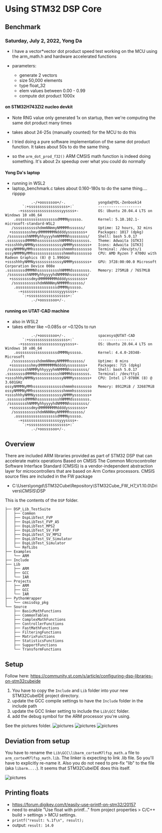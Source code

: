 Using STM32 DSP Core
====================

Benchmark
---------

### Saturday, July 2, 2022, Yong Da
- I have a vector\*vector dot product speed test working on the MCU using the arm_math.h and hardware accelerated functions
 
- parameters:
    - generate 2 vectors
    - size  50,000 elements
    - type  float_32
    - elem  values between 0.00 - 0.99
    - compute dot product 1000x

#### on STM32H743ZI2 nucleo devkit
- Note RNG value only generated 1x on startup, then we're computing the same dot product many times
- takes about 24-25s (manually counted) for the MCU to do this

- I tried doing a pure software implementation of the same dot product function. It takes about 50s to do the same thing.
- so the `arm_dot_prod_f32()` ARM CMSIS math function is indeed doing something. It's about 2x speedup over what you could do normally

#### Yong Da's laptop
- running in WSL2
- laptop_benchmark.c takes about 0.160-180s to do the same thing.... ripppp

```
            .-/+oossssoo+/-.               yongda@YDL-Zenbook14
        `:+ssssssssssssssssss+:`           --------------------
      -+ssssssssssssssssssyyssss+-         OS: Ubuntu 20.04.4 LTS on Windows 10 x86_64
    .ossssssssssssssssssdMMMNysssso.       Kernel: 5.10.102.1-microsoft-standard-WSL2
   /ssssssssssshdmmNNmmyNMMMMhssssss/      Uptime: 12 hours, 32 mins
  +ssssssssshmydMMMMMMMNddddyssssssss+     Packages: 1017 (dpkg)
 /sssssssshNMMMyhhyyyyhmNMMMNhssssssss/    Shell: bash 5.0.17
.ssssssssdMMMNhsssssssssshNMMMdssssssss.   Theme: Adwaita [GTK3]
+sssshhhyNMMNyssssssssssssyNMMMysssssss+   Icons: Adwaita [GTK3]
ossyNMMMNyMMhsssssssssssssshmmmhssssssso   Terminal: /dev/pts/1
ossyNMMMNyMMhsssssssssssssshmmmhssssssso   CPU: AMD Ryzen 7 4700U with Radeon Graphics (8) @ 1.996GHz
+sssshhhyNMMNyssssssssssssyNMMMysssssss+   GPU: 3f28:00:00.0 Microsoft Corporation Device 008e
.ssssssssdMMMNhsssssssssshNMMMdssssssss.   Memory: 275MiB / 7657MiB
 /sssssssshNMMMyhhyyyyhdNMMMNhssssssss/
  +sssssssssdmydMMMMMMMMddddyssssssss+
   /ssssssssssshdmNNNNmyNMMMMhssssss/
    .ossssssssssssssssssdMMMNysssso.
      -+sssssssssssssssssyyyssss+-
        `:+ssssssssssssssssss+:`
            .-/+oossssoo+/-.

```

#### running on UTAT-CAD machine
- also in WSL2
- takes either like \~0.085s or \~0.120s to run

```
            .-/+oossssoo+/-.               spacesys@UTAT-CAD
        `:+ssssssssssssssssss+:`           -----------------
      -+ssssssssssssssssssyyssss+-         OS: Ubuntu 20.04.4 LTS on Windows 10 x86_64
    .ossssssssssssssssssdMMMNysssso.       Kernel: 4.4.0-20348-Microsoft
   /ssssssssssshdmmNNmmyNMMMMhssssss/      Uptime: 8 mins
  +ssssssssshmydMMMMMMMNddddyssssssss+     Packages: 715 (dpkg)
 /sssssssshNMMMyhhyyyyhmNMMMNhssssssss/    Shell: bash 5.0.17
.ssssssssdMMMNhsssssssssshNMMMdssssssss.   Terminal: /dev/tty1
+sssshhhyNMMNyssssssssssssyNMMMysssssss+   CPU: Intel i7-9700K (8) @ 3.601GHz
ossyNMMMNyMMhsssssssssssssshmmmhssssssso   Memory: 8912MiB / 32687MiB
ossyNMMMNyMMhsssssssssssssshmmmhssssssso
+sssshhhyNMMNyssssssssssssyNMMMysssssss+
.ssssssssdMMMNhsssssssssshNMMMdssssssss.
 /sssssssshNMMMyhhyyyyhdNMMMNhssssssss/
  +sssssssssdmydMMMMMMMMddddyssssssss+
   /ssssssssssshdmNNNNmyNMMMMhssssss/
    .ossssssssssssssssssdMMMNysssso.
      -+sssssssssssssssssyyyssss+-
        `:+ssssssssssssssssss+:`
            .-/+oossssoo+/-.
```


Overview
--------
There are included ARM libraries provided as part of STM32 DSP that can accelerate matrix operations
Based on CMSIS
The Common Microcontroller Software Interface Standard (CMSIS) is a vendor-independent abstraction layer for microcontrollers that are based on Arm Cortex processors.
CMSIS source files are included in the FW package
- C:\Users\yongd\STM32Cube\Repository\STM32Cube_FW_H7_V1.10.0\Drivers\CMSIS\DSP

This is the contents of the `DSP` folder.
```
├── DSP_Lib_TestSuite
│   ├── Common
│   ├── DspLibTest_FVP
│   ├── DspLibTest_FVP_A5
│   ├── DspLibTest_MPS2
│   ├── DspLibTest_SV_FVP
│   ├── DspLibTest_SV_MPS2
│   ├── DspLibTest_SV_Simulator
│   ├── DspLibTest_Simulator
│   └── RefLibs
├── Examples
│   └── ARM
├── Include
├── Lib
│   ├── ARM
│   ├── GCC
│   └── IAR
├── Projects
│   ├── ARM
│   ├── GCC
│   └── IAR
├── PythonWrapper
│   └── cmsisdsp_pkg
└── Source
    ├── BasicMathFunctions
    ├── CommonTables
    ├── ComplexMathFunctions
    ├── ControllerFunctions
    ├── FastMathFunctions
    ├── FilteringFunctions
    ├── MatrixFunctions
    ├── StatisticsFunctions
    ├── SupportFunctions
    └── TransformFunctions
```

Setup
-----
Follow here: https://community.st.com/s/article/configuring-dsp-libraries-on-stm32cubeide


1. You have to copy the `Include` and `Lib` folder into your new STM32CubeIDE project directory.
2. update the GCC compile settings to have the `Include` folder in the include path
3. update the GCC linker setting to include the `Lib\GCC` folder.
4. add the debug symbol for the ARM processor you're using.

See the pictures folder.
![pictures](pictures/gcc_compiler_include.png)
![pictures](pictures/gcc_compiler_preprocess.png)
![pictures](pictures/gcc_linker.png)


Deviation from setup
--------------------
You have to rename the `Lib\GCC\libarm_cortexM7lfsp_math.a` file to `arm_cortexM7lfsp_math.lib`. The linker is expecting to link .lib file. So you'll have to explicitly re-name it. Also you do not need to pre-fix "lib" to the file (aka `libarm....`). It seems that STM32CubeIDE does this itself. 

![pictures](pictures/rename_library.png)



Printing floats
---------------
- https://forum.digikey.com/t/easily-use-printf-on-stm32/20157
- need to enable "Use float with printf..." from project properties > C/C++ build > settings > MCU settings.
- `printf("result: %.1f\n", result);`
- output: `result: 14.0`
